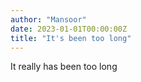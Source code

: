 ```yaml
---
author: "Mansoor"
date: 2023-01-01T00:00:00Z
title: "It's been too long"
---
```



It really has been too long
